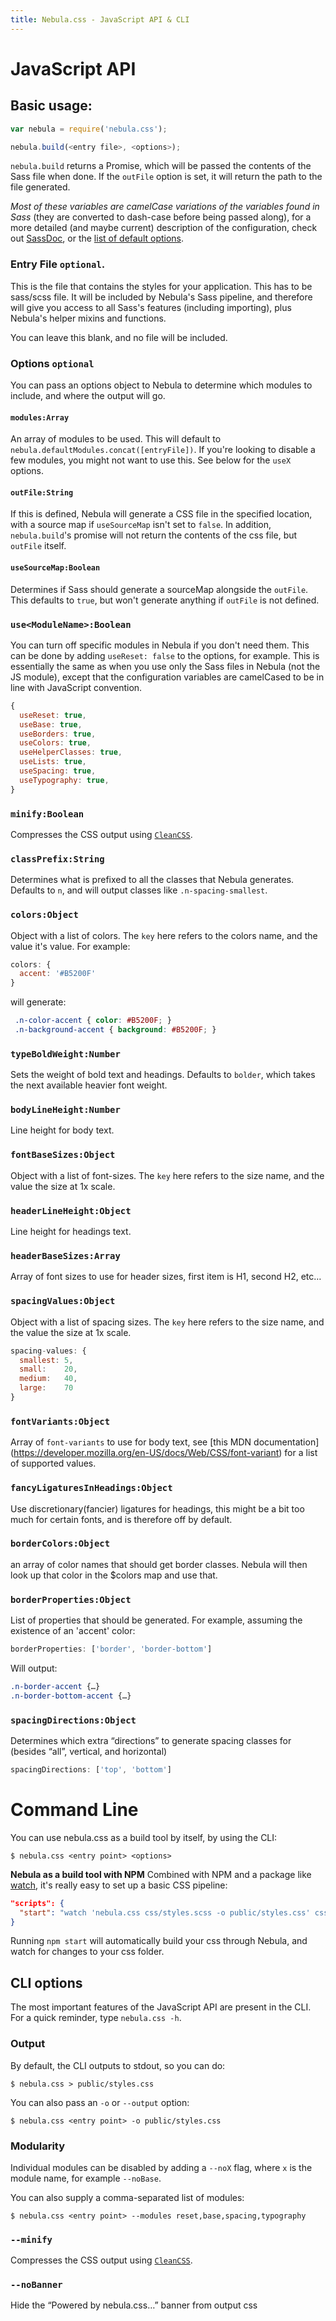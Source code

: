 ```yaml
---
title: Nebula.css - JavaScript API & CLI
---
```


# JavaScript API
## Basic usage:
```js
var nebula = require('nebula.css');

nebula.build(<entry file>, <options>);
```

`nebula.build` returns a Promise, which will be passed the contents of the Sass file when done. If the `outFile` option is set, it will return the path to the file generated.

_Most of these variables are camelCase variations of the variables found in Sass_ (they are converted to dash-case before being passed along), for a more detailed (and maybe current) description of the configuration, check out [SassDoc](http://marcohamersma.github.io/nebula.css/sassdoc), or the [list of default options](../lib/base-config.js).

### Entry File `optional`.
This is the file that contains the styles for your application. This has to be sass/scss file. It will be included by Nebula's Sass pipeline, and therefore will give you access to all Sass's features (including importing), plus Nebula's helper mixins and functions.

You can leave this blank, and no file will be included.

### Options `optional`
You can pass an options object to Nebula to determine which modules to include, and where the output will go.

#### `modules:Array`
An array of modules to be used. This will default to `nebula.defaultModules.concat([entryFile])`. If you're looking to disable a few modules, you might not want to use this. See below for the `useX` options.

#### `outFile:String`
If this is defined, Nebula will generate a CSS file in the specified location, with a source map if `useSourceMap` isn't set to `false`. In addition, `nebula.build`'s promise will not return the contents of the css file, but `outFile` itself.

#### `useSourceMap:Boolean`
Determines if Sass should generate a sourceMap alongside the `outFile`. This defaults to `true`, but won't generate anything if `outFile` is not defined.

### `use<ModuleName>:Boolean`
You can turn off specific modules in Nebula if you don't need them. This can be done by adding `useReset: false` to the options, for example. This is essentially the same as when you use only the Sass files in Nebula (not the JS module), except that the configuration variables are camelCased to be in line with JavaScript convention.

```js
{
  useReset: true,
  useBase: true,
  useBorders: true,
  useColors: true,
  useHelperClasses: true,
  useLists: true,
  useSpacing: true,
  useTypography: true,
}
```

### `minify:Boolean`
Compresses the CSS output using [`CleanCSS`](https://github.com/jakubpawlowicz/clean-css).

### `classPrefix:String`
Determines what is prefixed to all the classes that Nebula generates. Defaults to `n`, and will output classes like `.n-spacing-smallest`.

### `colors:Object`
Object with a list of colors. The `key` here refers to the colors name, and the value it's value. For example:
```js
colors: {
  accent: '#B5200F'
}
```
will generate:
```css
 .n-color-accent { color: #B5200F; }
 .n-background-accent { background: #B5200F; }
```

### `typeBoldWeight:Number`
Sets the weight of bold text and headings. Defaults to `bolder`, which takes the next available heavier font weight.

### `bodyLineHeight:Number`
Line height for body text.

### `fontBaseSizes:Object`
Object with a list of font-sizes. The `key` here refers to the size name, and the value the size at 1x scale.

### `headerLineHeight:Object`
Line height for headings text.

### `headerBaseSizes:Array`
Array of font sizes to use for header sizes, first item is H1, second H2, etc…

### `spacingValues:Object`
Object with a list of spacing sizes. The `key` here refers to the size name, and the value the size at 1x scale.

```js
spacing-values: {
  smallest: 5,
  small:    20,
  medium:   40,
  large:    70
}
```

### `fontVariants:Object`
Array of `font-variants` to use for body text, see [this MDN documentation] (https://developer.mozilla.org/en-US/docs/Web/CSS/font-variant) for a list of supported values.

### `fancyLigaturesInHeadings:Object`
Use discretionary(fancier) ligatures for headings, this might be a bit too much for certain fonts, and is therefore off by default.

### `borderColors:Object`
an array of color names that should get border classes. Nebula will then look up that color in the $colors map and use that.

### `borderProperties:Object`
List of properties that should be generated. For example, assuming the existence of an 'accent' color:

```js
borderProperties: ['border', 'border-bottom']
```

Will output:

```css
.n-border-accent {…}
.n-border-bottom-accent {…}
```

### `spacingDirections:Object`
Determines which extra “directions” to generate spacing classes for (besides “all”, vertical, and horizontal)

```js
spacingDirections: ['top', 'bottom']
```

# Command Line
You can use nebula.css as a build tool by itself, by using the CLI:

`$ nebula.css <entry point> <options>`

**Nebula as a build tool with NPM**
Combined with NPM and a package like [watch](https://www.npmjs.com/package/watch#cli), it's really easy to set up a basic CSS pipeline:

```json
"scripts": {
  "start": "watch 'nebula.css css/styles.scss -o public/styles.css' css"
}
```

Running `npm start` will automatically build your css through Nebula, and watch for changes to your css folder.

## CLI options
The most important features of the JavaScript API are present in the CLI. For a quick reminder, type `nebula.css -h`.

### Output
By default, the CLI outputs to stdout, so you can do:

`$ nebula.css > public/styles.css`

You can also pass an `-o` or `--output` option:

`$ nebula.css <entry point> -o public/styles.css`

### Modularity
Individual modules can be disabled by adding a `--noX` flag, where `x` is the module name, for example `--noBase`.

You can also supply a comma-separated list of modules:

`$ nebula.css <entry point> --modules reset,base,spacing,typography`

### `--minify`
Compresses the CSS output using [`CleanCSS`](https://github.com/jakubpawlowicz/clean-css).

### `--noBanner`
Hide the “Powered by nebula.css…” banner from output css

